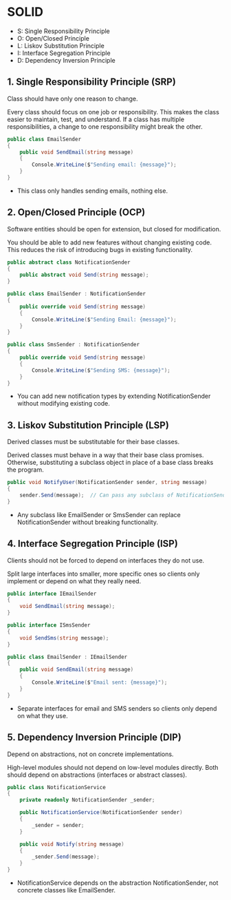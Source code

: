 # SOLID

- S: Single Responsibility Principle
- O: Open/Closed Principle
- L: Liskov Substitution Principle
- I: Interface Segregation Principle
- D: Dependency Inversion Principle

## 1. Single Responsibility Principle (SRP)
Class should have only one reason to change.

Every class should focus on one job or responsibility. This makes the class easier to maintain, test, and understand. If a class has multiple responsibilities, a change to one responsibility might break the other.

```csharp
public class EmailSender
{
    public void SendEmail(string message)
    {
        Console.WriteLine($"Sending email: {message}");
    }
}

```
- This class only handles sending emails, nothing else.

## 2. Open/Closed Principle (OCP)
Software entities should be open for extension, but closed for modification.  

You should be able to add new features without changing existing code. This reduces the risk of introducing bugs in existing functionality.



```csharp
public abstract class NotificationSender
{
    public abstract void Send(string message);
}

public class EmailSender : NotificationSender
{
    public override void Send(string message)
    {
        Console.WriteLine($"Sending Email: {message}");
    }
}

public class SmsSender : NotificationSender
{
    public override void Send(string message)
    {
        Console.WriteLine($"Sending SMS: {message}");
    }
}

```
- You can add new notification types by extending NotificationSender without modifying existing code.

## 3. Liskov Substitution Principle (LSP)

Derived classes must be substitutable for their base classes.  

Derived classes must behave in a way that their base class promises. Otherwise, substituting a subclass object in place of a base class breaks the program.

```csharp
public void NotifyUser(NotificationSender sender, string message)
{
    sender.Send(message);  // Can pass any subclass of NotificationSender
}
```
- Any subclass like EmailSender or SmsSender can replace NotificationSender without breaking functionality.

## 4. Interface Segregation Principle (ISP)

Clients should not be forced to depend on interfaces they do not use.  

Split large interfaces into smaller, more specific ones so clients only implement or depend on what they really need.

```csharp
public interface IEmailSender
{
    void SendEmail(string message);
}

public interface ISmsSender
{
    void SendSms(string message);
}

public class EmailSender : IEmailSender
{
    public void SendEmail(string message)
    {
        Console.WriteLine($"Email sent: {message}");
    }
}

```

- Separate interfaces for email and SMS senders so clients only depend on what they use.

## 5. Dependency Inversion Principle (DIP)

Depend on abstractions, not on concrete implementations.

High-level modules should not depend on low-level modules directly. Both should depend on abstractions (interfaces or abstract classes).
```csharp
public class NotificationService
{
    private readonly NotificationSender _sender;

    public NotificationService(NotificationSender sender)
    {
        _sender = sender;
    }

    public void Notify(string message)
    {
        _sender.Send(message);
    }
}
```

- NotificationService depends on the abstraction NotificationSender, not concrete classes like EmailSender.